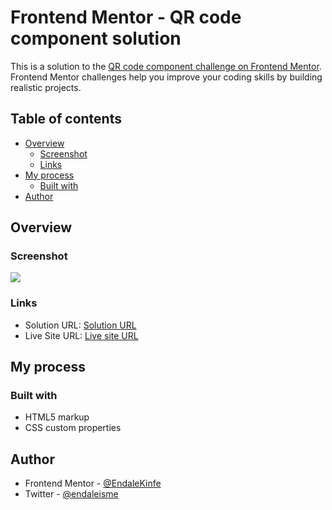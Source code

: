 # Frontend Mentor - QR code component solution

This is a solution to the [QR code component challenge on Frontend Mentor](https://www.frontendmentor.io/challenges/qr-code-component-iux_sIO_H). Frontend Mentor challenges help you improve your coding skills by building realistic projects.

## Table of contents

- [Overview](#overview)
  - [Screenshot](#screenshot)
  - [Links](#links)
- [My process](#my-process)
  - [Built with](#built-with)
- [Author](#author)

## Overview

### Screenshot

![](./screenshot.jpg)

### Links

- Solution URL: [Solution URL ](https://github.com/EndaleKinfe/qrcodefrontendchallange)
- Live Site URL: [Live site URL]( https://endalekinfe.github.io/qrcodefrontendchallange/)

## My process

### Built with

- HTML5 markup
- CSS custom properties

## Author

- Frontend Mentor - [@EndaleKinfe](https://www.frontendmentor.io/profile/EndaleKinfe)
- Twitter - [@endaleisme](https://twitter.com/endaleisme)
